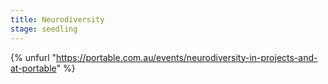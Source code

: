 ```yaml
---
title: Neurodiversity
stage: seedling
---
```


{% unfurl "https://portable.com.au/events/neurodiversity-in-projects-and-at-portable" %}
